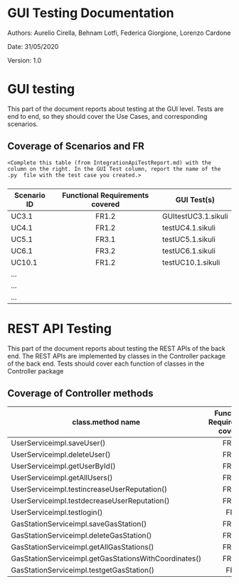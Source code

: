 # GUI  Testing Documentation 

Authors: Aurelio Cirella, Behnam Lotfi, Federica Giorgione, Lorenzo Cardone

Date: 31/05/2020

Version: 1.0

# GUI testing

This part of the document reports about testing at the GUI level. Tests are end to end, so they should cover the Use Cases, and corresponding scenarios.

## Coverage of Scenarios and FR

```
<Complete this table (from IntegrationApiTestReport.md) with the column on the right. In the GUI Test column, report the name of the .py  file with the test case you created.>
```

### 

| Scenario ID | Functional Requirements covered | GUI Test(s) |
| ----------- | :-------------------------------: | ----------- | 
| UC3.1       | FR1.2          |    GUItestUC3.1.sikuli
| UC4.1       | FR1.2          |    testUC4.1.sikuli
| UC5.1       | FR3.1          |    testUC5.1.sikuli
| UC6.1       | FR3.2          |    testUC6.1.sikuli
| UC10.1      | FR1.2          |    testUC10.1.sikuli
| ...         |                                 |             |             
| ...         |                                 |             |             
| ...         |                                 |             |             


# REST  API  Testing

This part of the document reports about testing the REST APIs of the back end. The REST APIs are implemented by classes in the Controller package of the back end. 
Tests should cover each function of classes in the Controller package

## Coverage of Controller methods


<Report in this table the test cases defined to cover all methods in Controller classes >

| class.method name | Functional Requirements covered |REST  API Test(s) | 
| ----------- | :--------------------: | ----------- | 
|  UserServiceimpl.saveUser()   | FR1.1                |testSaveUser()|   
|  UserServiceimpl.deleteUser() | FR1.2                |testDeleteUser()|  
|  UserServiceimpl.getUserById()| FR1.3                |testUserById()|  
|  UserServiceimpl.getAllUsers()| FR1.4                |testAllUser() |  
|  UserServiceimpl.testincreaseUserReputation()   | FR1.1                |testincreaseUserReputation()| 
|  UserServiceimpl.testdecreaseUserReputation()   | FR1.1                |testdecreaseUserReputation()|
|  UserServiceimpl.testlogin()   | FR1                 |testlogin()|  
|  GasStationServiceimpl.saveGasStation()   | FR3.1                |testSaveGasStation()|  
|  GasStationServiceimpl.deleteGasStation()| FR3.2                |testDeleteGasStation() |   
|  GasStationServiceimpl.getAllGasStations()| FR3.3                |testAllGasStations() |       
| GasStationServiceimpl.getGasStationsWithCoordinates()| FR4.1|testGasStationWithCoordinate()|
|  GasStationServiceimpl.testgetGasStation()   | FR4               |testgetGasStation()| 
